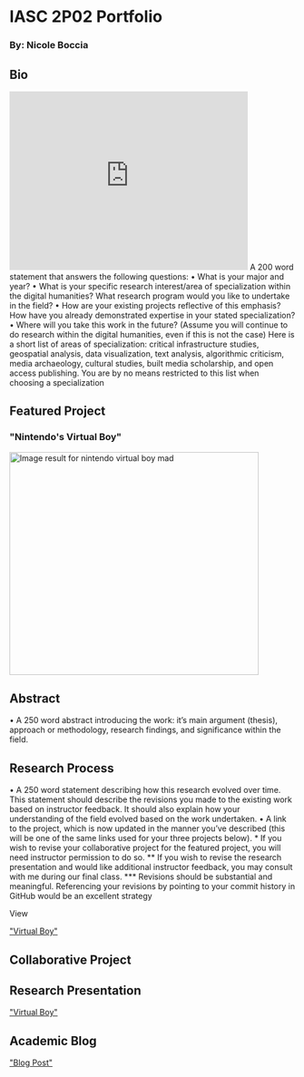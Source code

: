 <h1> IASC 2P02 Portfolio</h1>
<h3>By: Nicole Boccia</h3>
<h2>Bio</h2>
<iframe class="so" width="420" height="315" src="https://www.youtube.com/embed/QpcsdhYmd7M" frameborder="0"></iframe>
A 200 word statement that answers the following questions:
• What is your major and year?
• What is your specific research interest/area of specialization within the digital humanities? What
research program would you like to undertake in the field?
• How are your existing projects reflective of this emphasis? How have you already demonstrated
expertise in your stated specialization?
• Where will you take this work in the future? (Assume you will continue to do research within the digital
humanities, even if this is not the case)
Here is a short list of areas of specialization: critical infrastructure studies, geospatial analysis, data
visualization, text analysis, algorithmic criticism, media archaeology, cultural studies, built media
scholarship, and open access publishing. You are by no means restricted to this list when choosing a
specialization

<h2>Featured Project</h2>
<h3>"Nintendo's Virtual Boy"</h3>
<img src="https://68.media.tumblr.com/0966d483186f480841a34c40bf306c4e/tumblr_nqcbifSdFW1rz7xugo1_500.gif" onload="google.aft&amp;&amp;google.aft(this)" width="439" height="393" style="margin-top: 0px;" alt="Image result for nintendo virtual boy mad">
<h2>Abstract</h2>
• A 250 word abstract introducing the work: it’s main argument (thesis), approach or methodology,
research findings, and significance within the field.
<h2>Research Process</h2>
• A 250 word statement describing how this research evolved over time. This statement should describe
the revisions you made to the existing work based on instructor feedback. It should also explain how
your understanding of the field evolved based on the work undertaken.
• A link to the project, which is now updated in the manner you’ve described (this will be one of the same
links used for your three projects below).
* If you wish to revise your collaborative project for the featured project, you will need instructor
permission to do so.
** If you wish to revise the research presentation and would like additional instructor feedback, you may
consult with me during our final class.
*** Revisions should be substantial and meaningful. Referencing your revisions by pointing to your
commit history in GitHub would be an excellent strategy

<p>View</p><a href="https://nicoleboccia.github.io/presentation.githu">"Virtual Boy"</a>

<h2>Collaborative Project</h2>
<a href="https://nicoleboccia.github.io/collaborativeproject/"></a>

<h2>Research Presentation</h2>
<a href="https://nicoleboccia.github.io/presentation.githu">"Virtual Boy"</a> 

<h2>Academic Blog</h2>
<a href="https://nicoleboccia.github.io/blogpost.github.io/">"Blog Post"</a> 

